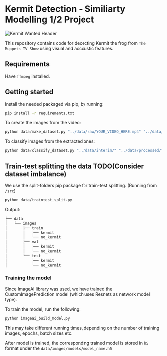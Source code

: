 # Kermit Detection - Similiarty Modelling 1/2 Project

![Kermit Wanted Header](https://vignette.wikia.nocookie.net/muppet/images/0/05/Iflorist_1.jpg)

This repository contains code for dececting Kermit the frog from `The Muppets TV Show` using visual and accoustic features.

## Requirements

Have `ffmpeg` installed.

## Getting started

Install the needed packaged via pip, by running:

```bash
pip install -r requirements.txt
```

To create the images from the video:
```python
python data/make_dataset.py "../data/raw/YOUR_VIDEO_HERE.mp4" "../data/interim/"
```

To classify images from the extracted ones:
```python
python data/classify_dataset.py "../data/interim/" "../data/processed/"
```

## Train-test splitting the data TODO(Consider dataset imbalance)

We use the split-folders pip package for train-test splitting. (Running from `/src`)

```bash
python data/traintest_split.py
```

Output:

```bash
├── data
│   └── images
│   	├── train
│   	│	├── kermit
│		│	└── no_kermit
│		├── val
│   	│	├── kermit
│		│	└── no_kermit
│   	└── test
│   		├── kermit
│  			└── no_kermit
```

### Training the model

Since ImageAI library was used, we have trained the CustomImagePrediction model (which uses Resnets as 
network model type).

To train the model, run the following:

```bash
python imageai_build_model.py
```

This may take different running times, depending on the number of training images, epochs, batch sizes etc.

            
After model is trained, the corresponding trained model is stored in `h5` format under 
 the `data/images/models/model_name.h5`